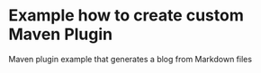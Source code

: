 # Example how to create custom Maven Plugin

Maven plugin example that generates a blog from Markdown files
